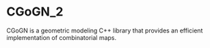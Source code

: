 # CGoGN_2

CGoGN is a geometric modeling C++ library that provides an efficient implementation of combinatorial maps.
